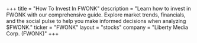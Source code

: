 +++
title = "How To Invest In FWONK"
description = "Learn how to invest in FWONK with our comprehensive guide. Explore market trends, financials, and the social pulse to help you make informed decisions when analyzing $FWONK."
ticker = "FWONK"
layout = "stocks"
company = "Liberty Media Corp. (FWONK)"
+++

